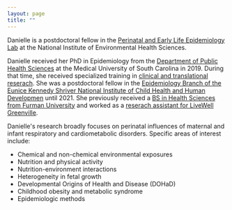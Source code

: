 ```yaml
---
layout: page
title: ""
---
```


Danielle is a postdoctoral fellow in the [Perinatal and Early Life Epidemiology Lab](https://www.niehs.nih.gov/research/atniehs/labs/epi/pi/perinatal/staff/index.cfm) at the National Institute of Environmental Health Sciences.

Danielle received her PhD in Epidemiology from the [Department of Public Health Sciences](https://medicine.musc.edu/departments/phs/about) at the Medical University of South Carolina in 2019. During that time, she received specialized training in [clinical and translational reserach](https://research.musc.edu/resources/sctr/funding-opportunities/training-program). She was a postdoctoral fellow in the [Epidemiology Branch of the Eunice Kennedy Shriver National Institute of Child Health and Human Developmen](https://www.nichd.nih.gov/about/org/dir/dph/officebranch/eb) until 2021. She previously received a [BS in Health Sciences from Furman University](https://www.furman.edu/academics/health-sciences/program-overview/health-sciences-bs/) and worked as a [reserach assistant for LiveWell Greenville](https://livewellgreenville.org/).

Danielle's research broadly focuses on perinatal influences of maternal and infant respiratory and cardiometabolic disorders. Specific areas of interest include:
- Chemical and non-chemical environmental exposures
- Nutrition and physical activity
- Nutrition-environment interactions
- Heterogeneity in fetal growth
- Developmental Origins of Health and Disease (DOHaD)
- Childhood obesity and metabolic syndrome
- Epidemiologic methods
